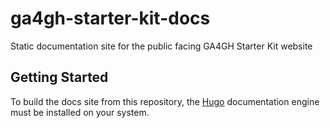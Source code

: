 # ga4gh-starter-kit-docs
Static documentation site for the public facing GA4GH Starter Kit website

## Getting Started

To build the docs site from this repository, the [Hugo](https://gohugo.io/) documentation engine must be installed on your system.
